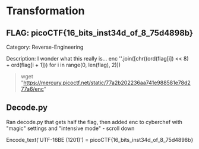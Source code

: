 # Transformation

## FLAG: picoCTF{16_bits_inst34d_of_8_75d4898b}

Category: Reverse-Engineering

Description: I wonder what this really is... enc ''.join([chr((ord(flag[i]) << 8) + ord(flag[i + 1])) for i in range(0, len(flag), 2)])

> wget "https://mercury.picoctf.net/static/77a2b202236aa741e988581e78d277a6/enc"

## Decode.py

Ran decode.py that gets half the flag, then added enc to cyberchef with "magic" settings and "intensive mode" - scroll down

Encode_text('UTF-16BE (1201)') = picoCTF{16_bits_inst34d_of_8_75d4898b}
